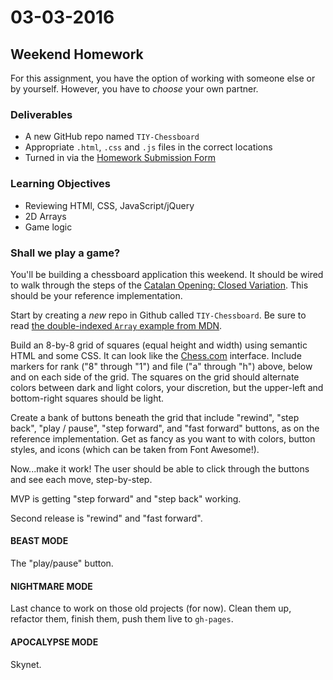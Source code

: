 # 03-03-2016

## Weekend Homework

For this assignment, you have the option of working with someone else or by yourself. However, you have to *choose* your own partner.

### Deliverables

* A new GitHub repo named `TIY-Chessboard`
* Appropriate `.html`, `.css` and `.js` files in the correct locations
* Turned in via the [Homework Submission Form](https://docs.google.com/forms/d/1kgFQrS4ZIh-h82ruErBGX9lTF3PIomq01kTvT2DZr2A/viewform?usp=send_form)

### Learning Objectives

* Reviewing HTMl, CSS, JavaScript/jQuery
* 2D Arrays
* Game logic

### Shall we play a game?

You'll be building a chessboard application this weekend. It should be wired to walk through the steps of the [Catalan Opening: Closed Variation](https://www.chess.com/opening/eco/E06_Catalan_Opening_Closed_Variation). This should be your reference implementation.

Start by creating a _new_ repo in Github called `TIY-Chessboard`. Be sure to read [the double-indexed `Array` example from MDN](https://developer.mozilla.org/en-US/docs/Web/JavaScript/Reference/Global_Objects/Array#Creating_a_two-dimensional_array).

Build an 8-by-8 grid of squares (equal height and width) using semantic HTML and some CSS. It can look like the [Chess.com](http://www.chess.com) interface. Include markers for rank ("8" through "1") and file ("a" through "h") above, below and on each side of the grid. The squares on the grid should alternate colors between dark and light colors, your discretion, but the upper-left and bottom-right squares should be light.

Create a bank of buttons beneath the grid that include "rewind", "step back", "play / pause", "step forward", and "fast forward" buttons, as on the reference implementation. Get as fancy as you want to with colors, button styles, and icons (which can be taken from Font Awesome!).

Now...make it work! The user should be able to click through the buttons and see each move, step-by-step.

MVP is getting "step forward" and "step back" working.

Second release is "rewind" and "fast forward".

#### BEAST MODE

The "play/pause" button.

#### NIGHTMARE MODE

Last chance to work on those old projects (for now). Clean them up, refactor them, finish them, push them live to `gh-pages`.

#### APOCALYPSE MODE

Skynet. 
